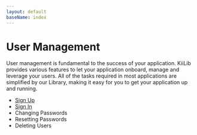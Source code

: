 ```yaml
---
layout: default
baseName: index
---
```


# User Management

User management is fundamental to the success of your application. KiiLib provides various features to let your application onboard, manage and leverage your users. All of the tasks required in most applications are simplified by our Library, making it easy for you to get your application up and running.

- [Sign Up](./sign-up.html)
- [Sign In](./sign-in.html)
- Changing Passwords
- Resetting Passwords
- Deleting Users

